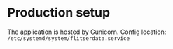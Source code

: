 # Production setup

The application is hosted by Gunicorn.
Config location: `/etc/systemd/system/flitserdata.service `
